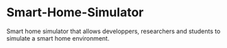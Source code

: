 # Smart-Home-Simulator
Smart home simulator that allows developpers, researchers and students to simulate a smart home environment.
